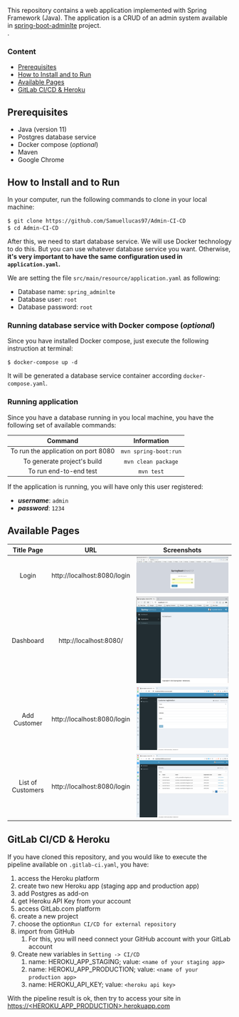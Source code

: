
This repository contains a web application implemented with Spring Framework (Java). The application is a CRUD of an admin system available in [spring-boot-adminlte](https://github.com/hendisantika/spring-boot-adminlte) project.  
. 


### Content
- [Prerequisites](#prerequisites)
- [How to Install and to Run](#how-to-install-and-to-run)
- [Available Pages](#available-pages)
- [GitLab CI/CD & Heroku](#gitlab-ci/cd-&-heroku)


## Prerequisites

- Java (version 11)
- Postgres database service
- Docker compose (_optional_)
- Maven
- Google Chrome

## How to Install and to Run

In your computer, run the following commands to clone in your local machine:

```
$ git clone https://github.com/Samuellucas97/Admin-CI-CD  
$ cd Admin-CI-CD
```
After this, we need to start database service. We will use Docker technology to do this. But you can use whatever database service you want.
Otherwise, **it's very important to have the same configuration used in `application.yaml`.**

We are setting the file `src/main/resource/application.yaml` as following:

- Database name: `spring_adminlte`
- Database user: `root`
- Database password: `root`

### Running database service with Docker compose (_optional_)

Since you have installed Docker compose, just execute the following instruction at terminal:

```
$ docker-compose up -d
```

It will be generated a database service container according `docker-compose.yaml`.



### Running application

Since you have a database running in you local machine, you have the following set of available commands:

|                Command               |              Information             |
|:------------------------------------:|:------------------------------------:|
| To run the application  on port 8080 |          `mvn spring-boot:run`         |
|      To generate project's build     |    `mvn clean package`    |
|  To run end-to-end test | `mvn test`

If the application is running, you will have only this user registered:

- ***username***: `admin`
- ***password***: `1234`

## Available Pages

| Title Page |                URL               |              Screenshots             |
|:------------------------------------:|:------------------------------------:|:------------------------------------:|
| Login | http://localhost:8080/login |          ![Login Page](img/login.png "Login Page")         |
| Dashboard | http://localhost:8080/ |          ![Dashboard Page](img/dashboard.png "Dashboard Page")        |
| Add Customer | http://localhost:8080/login |          ![Add Customer Page](img/add.png "Add Customer Page")        |
| List of Customers | http://localhost:8080/login |          ![List Page](img/list2.png "List Page")        |


## GitLab CI/CD & Heroku

If you have cloned this repository, and you would like to execute the pipeline available on `.gitlab-ci.yaml`, you have: 

1. access the Heroku platform
2. create two new Heroku app (staging app and production app)
3. add Postgres as add-on
4. get Heroku API Key from your account
5. access GitLab.com platform
6. create a new project
7. choose the option`Run CI/CD for external repository`
8. import from GitHub 
   1. For this, you will need connect your GitHub account with your GitLab account
9. Create new variables in `Setting -> CI/CD`
   1. name: HEROKU_APP_STAGING; value: `<name of your staging app>`
   2. name: HEROKU_APP_PRODUCTION; value: `<name of your production app>`
   3. name: HEROKU_API_KEY; value: `<heroku api key>`


With the pipeline result is ok, then try to access your site in [https://<HEROKU_APP_PRODUCTION>.herokuapp.com]() 